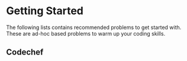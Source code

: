 # Getting Started
The following lists contains recommended problems to get started with. These are ad-hoc based problems to warm up your coding skills.

## Codechef